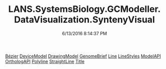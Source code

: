 ﻿---
title: LANS.SystemsBiology.GCModeller.DataVisualization.SyntenyVisual
date: 6/13/2016 8:14:37 PM
---

[Bézier](T-LANS.SystemsBiology.GCModeller.DataVisualization.SyntenyVisual.Bézier.html)
[DeviceModel](T-LANS.SystemsBiology.GCModeller.DataVisualization.SyntenyVisual.DeviceModel.html)
[DrawingModel](T-LANS.SystemsBiology.GCModeller.DataVisualization.SyntenyVisual.DrawingModel.html)
[GenomeBrief](T-LANS.SystemsBiology.GCModeller.DataVisualization.SyntenyVisual.GenomeBrief.html)
[Line](T-LANS.SystemsBiology.GCModeller.DataVisualization.SyntenyVisual.Line.html)
[LineStyles](T-LANS.SystemsBiology.GCModeller.DataVisualization.SyntenyVisual.LineStyles.html)
[ModelAPI](T-LANS.SystemsBiology.GCModeller.DataVisualization.SyntenyVisual.ModelAPI.html)
[OrthologAPI](T-LANS.SystemsBiology.GCModeller.DataVisualization.SyntenyVisual.OrthologAPI.html)
[Polyline](T-LANS.SystemsBiology.GCModeller.DataVisualization.SyntenyVisual.Polyline.html)
[StraightLine](T-LANS.SystemsBiology.GCModeller.DataVisualization.SyntenyVisual.StraightLine.html)
[Title](T-LANS.SystemsBiology.GCModeller.DataVisualization.SyntenyVisual.Title.html)
